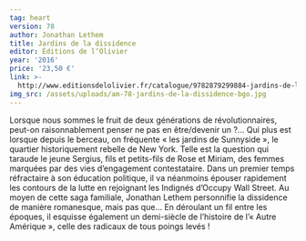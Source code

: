```yaml
---
tag: heart
version: 78
author: Jonathan Lethem
title: Jardins de la dissidence
editor: Éditions de l’Olivier
year: '2016'
price: '23,50 €'
link: >-
  http://www.editionsdelolivier.fr/catalogue/9782879299884-jardins-de-la-dissidence
img_src: /assets/uploads/am-78-jardins-de-la-dissidence-bgo.jpg
---
```

Lorsque nous sommes le fruit de deux générations de révolutionnaires,
 peut-on raisonnablement penser ne pas en être/devenir un ?... Qui plus
 est lorsque depuis le berceau, on fréquente « les jardins de Sunnyside »,
 le quartier historiquement rebelle de New York. Telle est la question
 qui taraude le jeune Sergius, fils et petits-fils de Rose et Miriam, des
 femmes marquées par des vies d’engagement contestataire. Dans un
 premier temps réfractaire à son éducation politique, il va néanmoins
 épouser rapidement les contours de la lutte en rejoignant les Indignés
 d’Occupy Wall Street. Au moyen de cette saga familiale, Jonathan Lethem
 personnifie la dissidence de manière romanesque, mais pas que… En
 déroulant un fil entre les époques, il esquisse également un demi-siècle
 de l’histoire de l’« Autre Amérique », celle des radicaux de tous poings levés !

